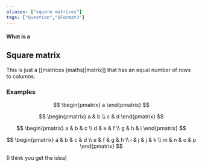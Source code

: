 ```yaml
---
aliases: ["square matrices"]
tags: ["Question","QFormat3"]
---
```


#### What is a
## Square matrix
This is just a [[matrices (maths)|matrix]] that has an equal number of rows to columns.

### Examples
$$ \begin{pmatrix} 
a
\end{pmatrix} $$

$$ \begin{pmatrix} 
a & b \\ c & d
 \end{pmatrix} $$
 
 $$ \begin{pmatrix} 
a & b & c \\ d & e & f  \\ g & h & i
\end{pmatrix} $$

$$ \begin{pmatrix} 
a & b & c & d \\ e &  f & g & h \\ i & j & j & k \\ m & n & o & p
\end{pmatrix} $$

(I think you get the idea)